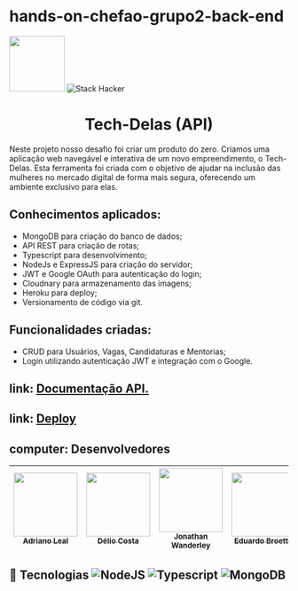 # hands-on-chefao-grupo2-back-end

<div>
  <img src="https://user-images.githubusercontent.com/90655270/161388302-145d58d6-723a-4dc1-97e7-80133dfa4c3a.png" width="100px">
  <img alt="Stack Hacker" src="https://img.shields.io/static/v1?label=stack&message=hacker&color=success&labelColor=grey">
</div>

<h1 align="center">Tech-Delas (API) </h1>

Neste projeto nosso desafio foi criar um produto do zero. Criamos uma aplicação web navegável e interativa de um novo empreendimento, o Tech-Delas.
Esta ferramenta foi criada com o objetivo de ajudar na inclusão das mulheres no mercado digital de forma mais segura, oferecendo um ambiente exclusivo para elas.

## Conhecimentos aplicados:

- MongoDB para criação do banco de dados;
- API REST para criação de rotas;
- Typescript para desenvolvimento;
- NodeJs e ExpressJS para criação do servidor;
- JWT e Google OAuth para autenticação do login;
- Cloudnary para armazenamento das imagens;
- Heroku para deploy;
- Versionamento de código via git.

## Funcionalidades criadas:

- CRUD para Usuários, Vagas, Candidaturas e Mentorias;
- Login utilizando autenticação JWT e integração com o Google.

## link: [Documentação API.](https://tech-delas.herokuapp.com/docs/)

## link: [Deploy](https://tech-delas.herokuapp.com/)

## computer: Desenvolvedores

| [<img src="https://avatars.githubusercontent.com/u/102430174?v=4" width=115> <br> <sub>Adriano Leal </sub>](https://github.com/AdrianoLSou) | [<img src="https://avatars.githubusercontent.com/u/14316547?v=4" width=115> <br> <sub>Délio Costa</sub>](https://github.com/DelioCosta) | [<img src="https://avatars.githubusercontent.com/u/97256161?v=4" width=115> <br> <sub>Jonathan Wanderley</sub>](https://github.com/jonathan-wanderley) | [<img src="https://avatars.githubusercontent.com/u/90660988?v=4" width=115> <br> <sub>Eduardo Broetto</sub>](https://github.com/EduardoABG) | <br> |
| ------------------------------------------------------------------------------------------------------------------------------------------- | --------------------------------------------------------------------------------------------------------------------------------------- | ------------------------------------------------------------------------------------------------------------------------------------------------------ | ------------------------------------------------------------------------------------------------------------------------------------------- | ---- |

## :wrench: Tecnologias ![NodeJS](https://img.shields.io/badge/Node.js-43853D?style=for-the-badge&logo=node.js&logoColor=white) ![Typescript](https://img.shields.io/badge/TypeScript-007ACC?style=for-the-badge&logo=typescript&logoColor=white) ![MongoDB](https://img.shields.io/badge/MongoDB-4EA94B?style=for-the-badge&logo=mongodb&logoColor=white)
